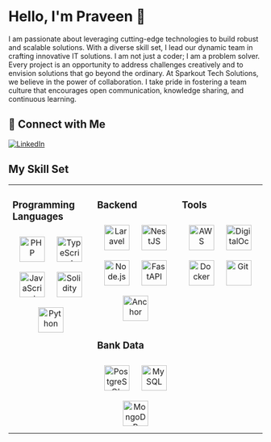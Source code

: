 # Hello, I'm Praveen 👋

I am passionate about leveraging cutting-edge technologies to build robust and scalable solutions. With a diverse skill set, I lead our dynamic team in crafting innovative IT solutions. I am not just a coder; I am a problem solver. Every project is an opportunity to address challenges creatively and to envision solutions that go beyond the ordinary. At Sparkout Tech Solutions, we believe in the power of collaboration. I take pride in fostering a team culture that encourages open communication, knowledge sharing, and continuous learning.

## 🤝 Connect with Me

[![LinkedIn](https://img.shields.io/badge/LinkedIn-0077B5?style=for-the-badge&logo=linkedin&logoColor=white)](https://www.linkedin.com/in/praveen-kumar-752b4110a)

## My Skill Set  
<table><tr><td valign="top" width="33%">



### Programming Languages  
<div align="center">  
<a href="https://www.php.net/" target="_blank"><img style="margin: 10px" src="https://www.svgrepo.com/show/349474/php.svg" alt="PHP" height="50" /></a>
<a href="https://www.typescriptlang.org/" target="_blank"><img style="margin: 10px" src="https://www.svgrepo.com/show/303600/typescript-logo.svg" alt="TypeScript" height="50" /></a>  
<a href="https://www.javascript.com/" target="_blank"><img style="margin: 10px" src="https://www.svgrepo.com/show/353925/javascript.svg" alt="JavaScript" height="50" /></a>  
<a href="https://docs.soliditylang.org/en/v0.8.17/" target="_blank"><img style="margin: 10px" src="https://www.svgrepo.com/show/373788/light-solidity.svg" alt="Solidity" height="50" /></a>
  <a href="https://www.python.org/" target="_blank"><img style="margin: 10px" src="https://www.svgrepo.com/show/452091/python.svg" alt="Python" height="50" /></a>
</div>  


</td><td valign="top" width="33%">



### Backend  
<div align="center"> 
  <a href="https://laravel.com/docs/11.x" target="_blank"><img style="margin: 10px" src="https://www.svgrepo.com/show/353985/laravel.svg" alt="Laravel" height="50" /></a>  
<a href="https://nestjs.com/" target="_blank"><img style="margin: 10px" src="https://www.svgrepo.com/show/354107/nestjs.svg" alt="NestJS" height="50" /></a>  
<a href="https://nodejs.org/" target="_blank"><img style="margin: 10px" src="https://www.svgrepo.com/show/303360/nodejs-logo.svg" alt="Node.js" height="50" /></a>  
<a href="https://fastapi.tiangolo.com/" target="_blank"><img style="margin: 10px" src="https://icon.icepanel.io/Technology/svg/FastAPI.svg" alt="FastAPI" height="50" /></a>  
<a href="https://www.anchor-lang.com/docs" target="_blank"><img style="margin: 10px" src="https://camo.githubusercontent.com/590ccfb4e70a27673047ee879ed409981c05b2da403e60b4aaa7961ccdb46001/68747470733a2f2f7062732e7477696d672e636f6d2f6d656469612f46565556614f3958454141756c764b3f666f726d61743d706e67266e616d653d736d616c6c" alt="Anchor" height="50" /></a>   
</div>  



### Bank Data  
<div align="center">  
<a href="https://www.postgresql.org/" target="_blank"><img style="margin: 10px" src="https://www.svgrepo.com/show/354200/postgresql.svg" alt="PostgreSQL" height="50" /></a>  
<a href="https://www.mysql.com/" target="_blank"><img style="margin: 10px" src="https://www.svgrepo.com/show/303251/mysql-logo.svg" alt="MySQL" height="50" /></a>  
<a href="https://www.mongodb.com/" target="_blank"><img style="margin: 10px" src="https://www.svgrepo.com/show/303232/mongodb-logo.svg" alt="MongoDB" height="50" /></a>  
</div>

</td><td valign="top" width="33%">


### Tools  
<div align="center">   
<a href="https://aws.amazon.com/" target="_blank"><img style="margin: 10px" src="https://www.svgrepo.com/show/448266/aws.svg" alt="AWS" height="50" /></a>
  <a href="https://www.digitalocean.com/" target="_blank"><img style="margin: 10px" src="https://www.svgrepo.com/show/349337/digitalocean.svg" alt="DigitalOcean" height="50" /></a>
<a href="https://www.docker.com/" target="_blank"><img style="margin: 10px" src="https://www.svgrepo.com/show/448221/docker.svg" alt="Docker" height="50" /></a>  
<a href="https://github.com/" target="_blank"><img style="margin: 10px" src="https://www.svgrepo.com/show/512317/github-142.svg" alt="Git" height="50" /></a>  
</div>

   

</td></tr></table>  
<br/>  
